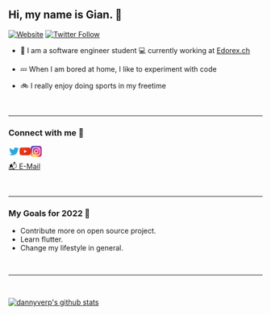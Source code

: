 ## Hi, my name is Gian. 👋
[![Website](https://img.shields.io/website?label=giaenuuu.dev&style=for-the-badge&url=https%3A%2F%2Fgiaenuuu.dev)](https://giaenuuu.dev/)
[![Twitter Follow](https://img.shields.io/twitter/follow/giaenuuu?color=1DA1F2&logo=twitter&style=for-the-badge)](https://twitter.com/intent/follow?original_referer=https%3A%2F%2Fgithub.com%2Fxgiaenuuu&screen_name=giaenuuu)


- 📌 I am a software engineer student 💻 currently working at [Edorex.ch](https://edorex.ch)

- 💤 When I am bored at home, I like to experiment with code

- 🚲 I really enjoy doing sports in my freetime

<br />

---

### Connect with me 🔌
 
[<img src="./assets/twitter.png" width="22px" align="left" alt="giaenuuu.dev">](https://twitter.com/giaenuuu)
[<img src="./assets/youtube.png" width="22px" align="left" alt="giaenuuu.dev">](https://www.youtube.com/channel/UC0iWjzu9utlZU2bO00yuA-w)
[<img src="./assets/instagram.png" width="22px" align="left" alt="giaenuuu.dev">](https://www.instagram.com/gnu._/)
<br/>

[📬 E-Mail](mailto:contact@gruee.ch)

<br />

---

### My Goals for 2022 🚀
* Contribute more on open source project.
* Learn flutter.
* Change my lifestyle in general.

<br />

---

<br />

[![dannyverp's github stats](https://github-readme-stats.vercel.app/api?username=xgiaenuuu&show_icons=true&theme=default)](https://github.com/xgiaenuuu/)
